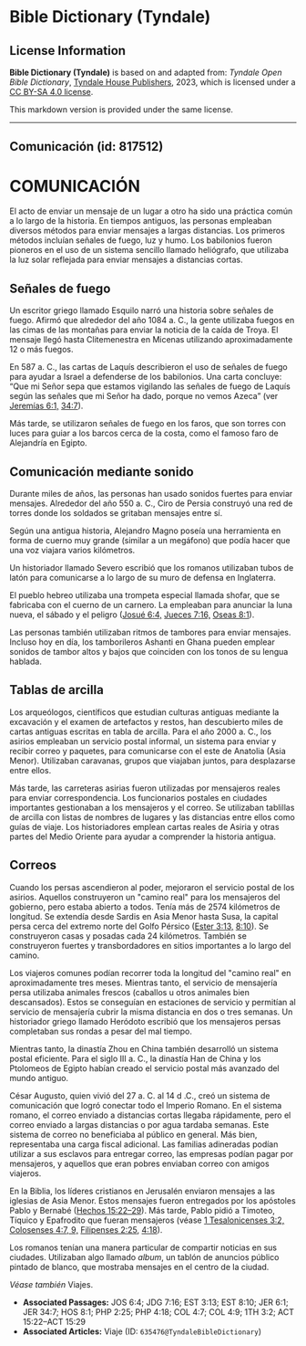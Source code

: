 # Bible Dictionary (Tyndale)

## License Information

**Bible Dictionary (Tyndale)** is based on and adapted from: _Tyndale Open Bible Dictionary_, [Tyndale House Publishers](https://tyndaleopenresources.com/), 2023, which is licensed under a [CC BY-SA 4.0 license](https://creativecommons.org/licenses/by-sa/4.0/legalcode.en).

This markdown version is provided under the same license.



--------------------------------

## Comunicación (id: 817512)

COMUNICACIÓN
============

El acto de enviar un mensaje de un lugar a otro ha sido una práctica común a lo largo de la historia. En tiempos antiguos, las personas empleaban diversos métodos para enviar mensajes a largas distancias. Los primeros métodos incluían señales de fuego, luz y humo. Los babilonios fueron pioneros en el uso de un sistema sencillo llamado heliógrafo, que utilizaba la luz solar reflejada para enviar mensajes a distancias cortas.

Señales de fuego
----------------

Un escritor griego llamado Esquilo narró una historia sobre señales de fuego. Afirmó que alrededor del año 1084 a. C., la gente utilizaba fuegos en las cimas de las montañas para enviar la noticia de la caída de Troya. El mensaje llegó hasta Clitemenestra en Micenas utilizando aproximadamente 12 o más fuegos.

En 587 a. C., las cartas de Laquís describieron el uso de señales de fuego para ayudar a Israel a defenderse de los babilonios. Una carta concluye: “Que mi Señor sepa que estamos vigilando las señales de fuego de Laquís según las señales que mi Señor ha dado, porque no vemos Azeca” (ver [Jeremías 6:1,](https://ref.ly/Jer6:1) [34:7](https://ref.ly/Jer34:7)).

Más tarde, se utilizaron señales de fuego en los faros, que son torres con luces para guiar a los barcos cerca de la costa, como el famoso faro de Alejandría en Egipto.

Comunicación mediante sonido
----------------------------

Durante miles de años, las personas han usado sonidos fuertes para enviar mensajes. Alrededor del año 550 a. C., Ciro de Persia construyó una red de torres donde los soldados se gritaban mensajes entre sí.

Según una antigua historia, Alejandro Magno poseía una herramienta en forma de cuerno muy grande (similar a un megáfono) que podía hacer que una voz viajara varios kilómetros.

Un historiador llamado Severo escribió que los romanos utilizaban tubos de latón para comunicarse a lo largo de su muro de defensa en Inglaterra.

El pueblo hebreo utilizaba una trompeta especial llamada shofar, que se fabricaba con el cuerno de un carnero. La empleaban para anunciar la luna nueva, el sábado y el peligro ([Josué 6:4,](https://ref.ly/Josh6:4) [Jueces 7:16,](https://ref.ly/Judg7:16) [Oseas 8:1](https://ref.ly/Hos8:1)).

Las personas también utilizaban ritmos de tambores para enviar mensajes. Incluso hoy en día, los tamborileros Ashanti en Ghana pueden emplear sonidos de tambor altos y bajos que coinciden con los tonos de su lengua hablada.

Tablas de arcilla
-----------------

Los arqueólogos, científicos que estudian culturas antiguas mediante la excavación y el examen de artefactos y restos, han descubierto miles de cartas antiguas escritas en tabla de arcilla. Para el año 2000 a. C., los asirios empleaban un servicio postal informal, un sistema para enviar y recibir correo y paquetes, para comunicarse con el este de Anatolia (Asia Menor). Utilizaban caravanas, grupos que viajaban juntos, para desplazarse entre ellos.

Más tarde, las carreteras asirias fueron utilizadas por mensajeros reales para enviar correspondencia. Los funcionarios postales en ciudades importantes gestionaban a los mensajeros y el correo. Se utilizaban tablillas de arcilla con listas de nombres de lugares y las distancias entre ellos como guías de viaje. Los historiadores emplean cartas reales de Asiria y otras partes del Medio Oriente para ayudar a comprender la historia antigua.

Correos
-------

Cuando los persas ascendieron al poder, mejoraron el servicio postal de los asirios. Aquellos construyeron un "camino real" para los mensajeros del gobierno, pero estaba abierto a todos. Tenía más de 2574 kilómetros de longitud. Se extendía desde Sardis en Asia Menor hasta Susa, la capital persa cerca del extremo norte del Golfo Pérsico ([Ester 3:13,](https://ref.ly/Esth3:13) [8:10](https://ref.ly/Esth8:10)). Se construyeron casas y posadas cada 24 kilómetros. También se construyeron fuertes y transbordadores en sitios importantes a lo largo del camino.

Los viajeros comunes podían recorrer toda la longitud del "camino real" en aproximadamente tres meses. Mientras tanto, el servicio de mensajería persa utilizaba animales frescos (caballos u otros animales bien descansados). Estos se conseguían en estaciones de servicio y permitían al servicio de mensajería cubrir la misma distancia en dos o tres semanas. Un historiador griego llamado Heródoto escribió que los mensajeros persas completaban sus rondas a pesar del mal tiempo.

Mientras tanto, la dinastía Zhou en China también desarrolló un sistema postal eficiente. Para el siglo III a. C., la dinastía Han de China y los Ptolomeos de Egipto habían creado el servicio postal más avanzado del mundo antiguo.

César Augusto, quien vivió del 27 a. C. al 14 d .C., creó un sistema de comunicación que logró conectar todo el Imperio Romano. En el sistema romano, el correo enviado a distancias cortas llegaba rápidamente, pero el correo enviado a largas distancias o por agua tardaba semanas. Este sistema de correo no beneficiaba al público en general. Más bien, representaba una carga fiscal adicional. Las familias adineradas podían utilizar a sus esclavos para entregar correo, las empresas podían pagar por mensajeros, y aquellos que eran pobres enviaban correo con amigos viajeros.

En la Biblia, los líderes cristianos en Jerusalén enviaron mensajes a las iglesias de Asia Menor. Estos mensajes fueron entregados por los apóstoles Pablo y Bernabé ([Hechos 15:22–29](https://ref.ly/Acts15:22-Acts15:29)). Más tarde, Pablo pidió a Timoteo, Tíquico y Epafrodito que fueran mensajeros (véase [1 Tesalonicenses 3:2,](https://ref.ly/1Thess3:2) [Colosenses 4:7, 9,](https://ref.ly/Col4:7) [Filipenses 2:25,](https://ref.ly/Phil2:25) [4:18](https://ref.ly/Phil4:18)).

Los romanos tenían una manera particular de compartir noticias en sus ciudades. Utilizaban algo llamado *album*, un tablón de anuncios público pintado de blanco, que mostraba mensajes en el centro de la ciudad.

*Véase también* Viajes.

* **Associated Passages:** JOS 6:4; JDG 7:16; EST 3:13; EST 8:10; JER 6:1; JER 34:7; HOS 8:1; PHP 2:25; PHP 4:18; COL 4:7; COL 4:9; 1TH 3:2; ACT 15:22–ACT 15:29
* **Associated Articles:** Viaje (ID: `635476@TyndaleBibleDictionary`)

